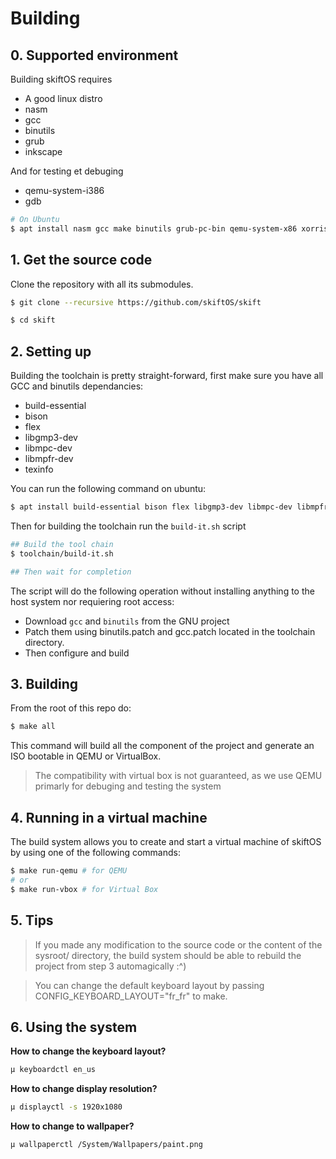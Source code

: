 # Building

## 0. Supported environment

Building skiftOS requires

- A good linux distro
- nasm
- gcc
- binutils
- grub
- inkscape

And for testing et debuging
- qemu-system-i386
- gdb


```sh
# On Ubuntu
$ apt install nasm gcc make binutils grub-pc-bin qemu-system-x86 xorriso mtools inkscape
```

## 1. Get the source code

Clone the repository with all its submodules.

```sh
$ git clone --recursive https://github.com/skiftOS/skift

$ cd skift
```

## 2. Setting up

Building the toolchain is pretty straight-forward,
first make sure you have all GCC and binutils dependancies:
 - build-essential
 - bison
 - flex
 - libgmp3-dev
 - libmpc-dev
 - libmpfr-dev
 - texinfo

You can run the following command on ubuntu:
```sh
$ apt install build-essential bison flex libgmp3-dev libmpc-dev libmpfr-dev texinfo
```

Then for building the toolchain run the `build-it.sh` script

```sh
## Build the tool chain
$ toolchain/build-it.sh

## Then wait for completion
```

The script will do the following operation without installing anything to the host system nor requiering root access:
 - Download `gcc` and `binutils` from the GNU project
 - Patch them using binutils.patch and gcc.patch located in the toolchain directory.
 - Then configure and build

## 3. Building

From the root of this repo do:

```sh
$ make all
```

This command will build all the component of the project and generate an ISO bootable in QEMU or VirtualBox.

> The compatibility with virtual box is not guaranteed, as we use QEMU primarly for debuging and testing the system

## 4. Running in a virtual machine

The build system allows you to create and start a virtual machine of skiftOS by using one of the following commands:

```sh
$ make run-qemu # for QEMU
# or
$ make run-vbox # for Virtual Box
```

## 5. Tips

> If you made any modification to the source code or the content of the sysroot/ directory, the build system should be able to rebuild the project from step 3 automagically :^)

> You can change the default keyboard layout by passing CONFIG_KEYBOARD_LAYOUT="fr_fr" to make.

## 6. Using the system

**How to change the keyboard layout?**

```sh
µ keyboardctl en_us
```

**How to change display resolution?**

```sh
µ displayctl -s 1920x1080
```
**How to change to wallpaper?**

```sh
µ wallpaperctl /System/Wallpapers/paint.png
```
